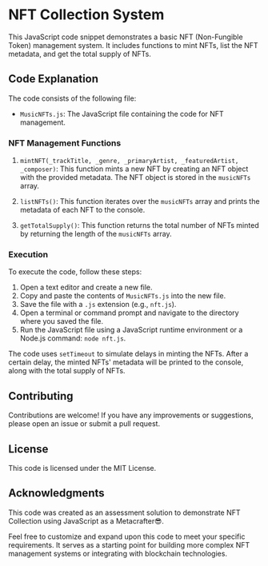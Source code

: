 # NFT Collection System

This JavaScript code snippet demonstrates a basic NFT (Non-Fungible Token) management system. It includes functions to mint NFTs, list the NFT metadata, and get the total supply of NFTs.

## Code Explanation

The code consists of the following file:

- `MusicNFTs.js`: The JavaScript file containing the code for NFT management.

### NFT Management Functions

1. `mintNFT(_trackTitle, _genre, _primaryArtist, _featuredArtist, _composer)`: This function mints a new NFT by creating an NFT object with the provided metadata. The NFT object is stored in the `musicNFTs` array.

2. `listNFTs()`: This function iterates over the `musicNFTs` array and prints the metadata of each NFT to the console.

3. `getTotalSupply()`: This function returns the total number of NFTs minted by returning the length of the `musicNFTs` array.

### Execution

To execute the code, follow these steps:

1. Open a text editor and create a new file.
2. Copy and paste the contents of `MusicNFTs.js` into the new file.
3. Save the file with a `.js` extension (e.g., `nft.js`).
4. Open a terminal or command prompt and navigate to the directory where you saved the file.
5. Run the JavaScript file using a JavaScript runtime environment or a Node.js command: `node nft.js`.

The code uses `setTimeout` to simulate delays in minting the NFTs. After a certain delay, the minted NFTs' metadata will be printed to the console, along with the total supply of NFTs.

## Contributing

Contributions are welcome! If you have any improvements or suggestions, please open an issue or submit a pull request.

## License

This code is licensed under the MIT License.

## Acknowledgments

This code was created as an assessment solution to demonstrate NFT Collection using JavaScript as a Metacrafter😎.

Feel free to customize and expand upon this code to meet your specific requirements. It serves as a starting point for building more complex NFT management systems or integrating with blockchain technologies.
